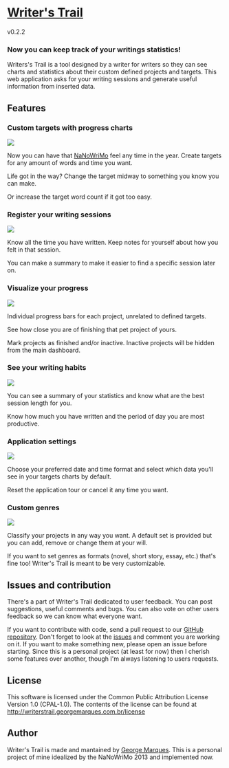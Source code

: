 # [Writer's Trail](http://writerstrail.georgemarques.com.br)

v0.2.2

### Now you can keep track of your writings statistics!

Writers's Trail is a tool designed by a writer for writers so they can see charts and statistics about their custom defined projects and targets. This web application asks for your writing sessions and generate useful information from inserted data.

## Features

### Custom targets with progress charts

<img src='http://writerstrail.georgemarques.com.br/images/target.png'>

Now you can have that [NaNoWriMo](http://nanowrimo.org) feel any time in the year. Create targets for any amount of words and time you want.

Life got in the way? Change the target midway to something you know you can make.

Or increase the target word count if it got too easy.

### Register your writing sessions

<img src='http://writerstrail.georgemarques.com.br/images/session.png'>

Know all the time you have written. Keep notes for yourself about how you felt in that session.

You can make a summary to make it easier to find a specific session later on.

### Visualize your progress

<img src='http://writerstrail.georgemarques.com.br/images/projects.png'>

Individual progress bars for each project, unrelated to defined targets.

See how close you are of finishing that pet project of yours.

Mark projects as finished and/or inactive. Inactive projects will be hidden from the main dashboard.

### See your writing habits

<img src='http://writerstrail.georgemarques.com.br/images/stats.png'>

You can see a summary of your statistics and know what are the best session length for you.

Know how much you have written and the period of day you are most productive.

### Application settings

<img src='http://writerstrail.georgemarques.com.br/images/settings.png'>

Choose your preferred date and time format and select which data you'll see in your targets charts by default.

Reset the application tour or cancel it any time you want.

### Custom genres

<img src='http://writerstrail.georgemarques.com.br/images/genres.png'>

Classify your projects in any way you want. A default set is provided but you can add, remove or change them at your will.

If you want to set genres as formats (novel, short story, essay, etc.) that's fine too! Writer's Trail is meant to be very customizable.

## Issues and contribution

There's a part of Writer's Trail dedicated to user feedback. You can post suggestions, useful comments and bugs. You can also vote on other users feedback so we can know what everyone want.

If you want to contribute with code, send a pull request to our [GitHub repository](https://github.com/flikore/writerstrail). Don't forget to look at the [issues](https://github.com/flikore/writerstrail/issues) and comment you are working on it. If you want to make something new, please open an issue before starting. Since this is a personal project (at least for now) then I cherish some features over another, though I'm always listening to users requests.

## License

This software is licensed under the Common Public Attribution License Version 1.0 (CPAL-1.0). The contents of the license can be found at http://writerstrail.georgemarques.com.br/license

## Author

Writer's Trail is made and mantained by [George Marques](http://georgemarques.com.br). This is a personal project of mine idealized by the NaNoWriMo 2013 and implemented now.